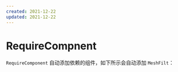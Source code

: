 ```yaml
---
created: 2021-12-22
updated: 2021-12-22
---
```

# RequireCompnent

`RequireComponent` 自动添加依赖的组件，如下所示会自动添加 `MeshFilt`：
```